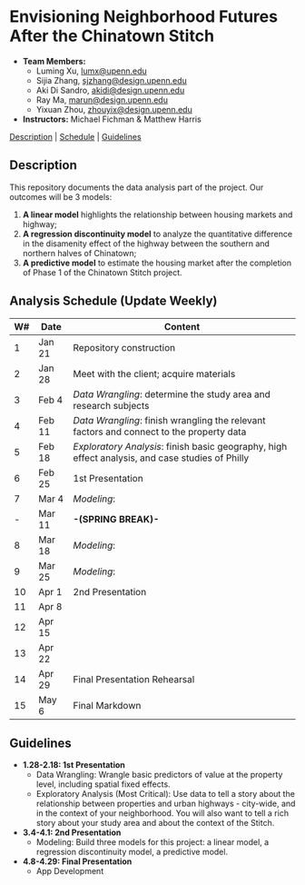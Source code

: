 # Envisioning Neighborhood Futures After the Chinatown Stitch

* **Team Members:**
  * Luming Xu, lumx@upenn.edu
  * Sijia Zhang, sjzhang@design.upenn.edu
  * Aki Di Sandro, akidi@design.upenn.edu
  * Ray Ma, marun@design.upenn.edu
  * Yixuan Zhou, zhouyix@design.upenn.edu
* **Instructors:** Michael Fichman & Matthew Harris

[Description](#description) | [Schedule](#analysis-schedule-(update-weekly)) | [Guidelines](#guidelines)

## Description

This repository documents the data analysis part of the project. Our outcomes will be 3 models:

1. **A linear model** highlights the relationship between housing markets and highway;
2. **A regression discontinuity model** to analyze the quantitative difference in the disamenity effect of the highway between the southern and northern halves of Chinatown;
3. **A predictive model** to estimate the housing market after the completion of Phase 1 of the Chinatown Stitch project.

## Analysis Schedule (Update Weekly)

|  W#  |  Date  |  Content  |
|------|--------|---------|
|  1   |  Jan 21  |  Repository construction  |
|  2   |  Jan 28  |  Meet with the client; acquire materials  |
|  3   |  Feb 4   |  _Data Wrangling_: determine the study area and research subjects   |
|  4   |  Feb 11   |  _Data Wrangling_: finish wrangling the relevant factors and connect to the property data |
|  5   |  Feb 18  |  _Exploratory Analysis_: finish basic geography, high effect analysis, and case studies of Philly  |
|  6   |  Feb 25  |  1st Presentation  |
|  7   |  Mar 4   |  _Modeling_:   |
|  -   |  Mar 11   |  **-(SPRING BREAK)-**  |
|  8   |  Mar 18  |  _Modeling_:   |
|  9   |  Mar 25  |  _Modeling_:   |
|  10  |  Apr 1  |  2nd Presentation  |
|  11  |  Apr 8   |    |
|  12  |  Apr 15  |    |
|  13  |  Apr 22  |    |
|  14  |  Apr 29  | Final Presentation Rehearsal |
|  15  |  May 6  | Final Markdown |

## Guidelines
* **1.28-2.18: 1st Presentation**
  * Data Wrangling: Wrangle basic predictors of value at the property level, including spatial fixed effects.
  * Exploratory Analysis (Most Critical): Use data to tell a story about the relationship between properties and urban highways - city-wide, and in the context of your neighborhood. You will also want to tell a rich story about your study area and about the context of the Stitch.
* **3.4-4.1: 2nd Presentation**
  * Modeling: Build three models for this project: a linear model, a regression discontinuity model, a predictive model.
* **4.8-4.29: Final Presentation**
  * App Development
